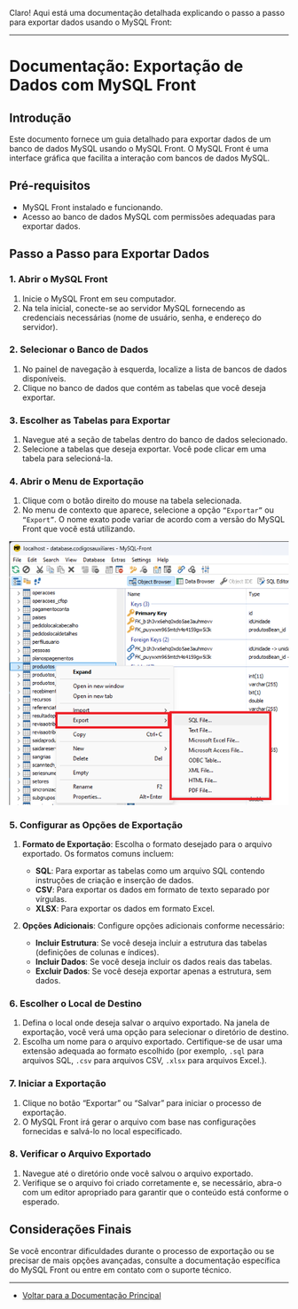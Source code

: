Claro! Aqui está uma documentação detalhada explicando o passo a passo para exportar dados usando o MySQL Front:

---

# Documentação: Exportação de Dados com MySQL Front

## Introdução

Este documento fornece um guia detalhado para exportar dados de um banco de dados MySQL usando o MySQL Front. O MySQL Front é uma interface gráfica que facilita a interação com bancos de dados MySQL.

## Pré-requisitos

- MySQL Front instalado e funcionando.
- Acesso ao banco de dados MySQL com permissões adequadas para exportar dados.

## Passo a Passo para Exportar Dados

### 1. Abrir o MySQL Front

1. Inicie o MySQL Front em seu computador.
2. Na tela inicial, conecte-se ao servidor MySQL fornecendo as credenciais necessárias (nome de usuário, senha, e endereço do servidor).

### 2. Selecionar o Banco de Dados

1. No painel de navegação à esquerda, localize a lista de bancos de dados disponíveis.
2. Clique no banco de dados que contém as tabelas que você deseja exportar.

### 3. Escolher as Tabelas para Exportar

1. Navegue até a seção de tabelas dentro do banco de dados selecionado.
2. Selecione a tabelas que deseja exportar. Você pode clicar em uma tabela para selecioná-la.

### 4. Abrir o Menu de Exportação

1. Clique com o botão direito do mouse na tabela selecionada.
2. No menu de contexto que aparece, selecione a opção `“Exportar”` ou `“Export”`. O nome exato pode variar de acordo com a versão do MySQL Front que você está utilizando.

![](/images/Tutorial-MySQL-Front/Exportação/1.png)

### 5. Configurar as Opções de Exportação

1. **Formato de Exportação**: Escolha o formato desejado para o arquivo exportado. Os formatos comuns incluem:
   - **SQL**: Para exportar as tabelas como um arquivo SQL contendo instruções de criação e inserção de dados.
   - **CSV**: Para exportar os dados em formato de texto separado por vírgulas.
   - **XLSX**: Para exportar os dados em formato Excel.

2. **Opções Adicionais**: Configure opções adicionais conforme necessário:
   - **Incluir Estrutura**: Se você deseja incluir a estrutura das tabelas (definições de colunas e índices).
   - **Incluir Dados**: Se você deseja incluir os dados reais das tabelas.
   - **Excluir Dados**: Se você deseja exportar apenas a estrutura, sem dados.

### 6. Escolher o Local de Destino

1. Defina o local onde deseja salvar o arquivo exportado. Na janela de exportação, você verá uma opção para selecionar o diretório de destino.
2. Escolha um nome para o arquivo exportado. Certifique-se de usar uma extensão adequada ao formato escolhido (por exemplo, `.sql` para arquivos SQL, `.csv` para arquivos CSV, `.xlsx` para arquivos Excel.).

### 7. Iniciar a Exportação

1. Clique no botão “Exportar” ou “Salvar” para iniciar o processo de exportação.
2. O MySQL Front irá gerar o arquivo com base nas configurações fornecidas e salvá-lo no local especificado.

### 8. Verificar o Arquivo Exportado

1. Navegue até o diretório onde você salvou o arquivo exportado.
2. Verifique se o arquivo foi criado corretamente e, se necessário, abra-o com um editor apropriado para garantir que o conteúdo está conforme o esperado.

## Considerações Finais

Se você encontrar dificuldades durante o processo de exportação ou se precisar de mais opções avançadas, consulte a documentação específica do MySQL Front ou entre em contato com o suporte técnico.

---

* [Voltar para a Documentação Principal](/README.md)